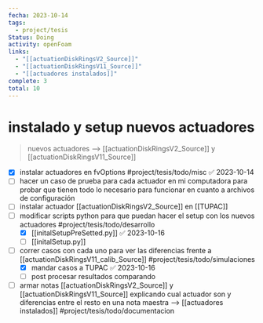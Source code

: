 ```yaml
---
fecha: 2023-10-14
tags:
  - project/tesis
Status: Doing
activity: openFoam
links:
  - "[[actuationDiskRingsV2_Source]]"
  - "[[actuationDiskRingsV11_Source]]"
  - "[[actuadores instalados]]"
complete: 3
total: 10
---
```

# instalado y setup nuevos actuadores
> nuevos actuadores --> [[actuationDiskRingsV2_Source]] y [[actuationDiskRingsV11_Source]]
- [x] instalar actuadores en fvOptions #project/tesis/todo/misc ✅ 2023-10-14
- [ ] hacer un caso de prueba para cada actuador en mi computadora para probar que tienen todo lo necesario para funcionar en cuanto a archivos de configuración
- [ ] instalar actuador [[actuationDiskRingsV2_Source]] en [[TUPAC]]
- [ ] modificar scripts python para que puedan hacer el setup con los nuevos actuadores #project/tesis/todo/desarrollo
	- [x] [[initalSetupPreSetted.py]] ✅ 2023-10-16
	- [ ] [[initalSetup.py]]
- [ ] correr casos con cada uno para ver las diferencias frente a [[actuationDiskRingsV11_calib_Source]] #project/tesis/todo/simulaciones 
	- [x] mandar casos a TUPAC ✅ 2023-10-16
	- [ ] post procesar resultados comparando
- [ ] armar notas [[actuationDiskRingsV2_Source]] y [[actuationDiskRingsV11_Source]] explicando cual actuador son y diferencias entre el resto en una nota maestra --> [[actuadores instalados]] #project/tesis/todo/documentacion